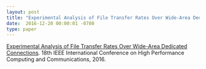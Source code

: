 ```yaml
---
layout: post
title: "Experimental Analysis of File Transfer Rates Over Wide-Area Dedicated Connections"
date:  2016-12-20 00:00:01 -0700
type: paper
---
```

[Experimental Analysis of File Transfer Rates Over Wide-Area Dedicated Connections](https://www.researchgate.net/publication/311574466_Experimental_Analysis_of_File_Transfer_Rates_Over_Wide-Area_Dedicated_Connections). 18th IEEE International Conference on High Performance Computing and Communications, 2016.

